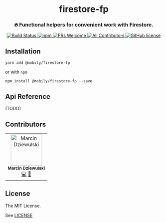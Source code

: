 <h1 align="center">
  firestore-fp
</h1>

<h3 align="center">
  🔥 Functional helpers for convenient work with Firestore.
</h3>

<p align="center">
  <a href="https://travis-ci.com/mobily/firestore-fp">
    <img src="https://img.shields.io/travis/com/mobily/firestore-fp.svg?style=flat-square" alt="Build Status" />
  </a>
  <a href="https://www.npmjs.com/package/@mobily/firestore-fp">
    <img src="https://img.shields.io/npm/v/@mobily/firestore-fp.svg?style=flat-square" alt="npm" />
  </a>
  <a href="http://makeapullrequest.com">
    <img src="https://img.shields.io/badge/PRs-welcome-brightgreen.svg?style=flat-square" alt="PRs Welcome" />
  </a>
  <a href="#contributors">
    <img src="https://img.shields.io/badge/all_contributors-1-orange.svg?style=flat-square" alt="All Contributors" />
  </a>
  <a href="https://github.com/mobily/firestore-fp/blob/master/LICENSE">
    <img src="https://img.shields.io/badge/license-MIT-blue.svg?style=flat-square" alt="GitHub license" />
  </a>
</p>

## Installation

```shell
yarn add @mobily/firestore-fp
```

or with `npm`

```shell
npm install @mobily/firestore-fp --save
```

## Api Reference

(TODO)

## Contributors

<!-- ALL-CONTRIBUTORS-LIST:START - Do not remove or modify this section -->
<!-- prettier-ignore -->
<table><tr><td align="center"><a href="https://twitter.com/__marcin_"><img src="https://avatars1.githubusercontent.com/u/1467712?v=4" width="100px;" alt="Marcin Dziewulski"/><br /><sub><b>Marcin Dziewulski</b></sub></a><br /><a href="https://github.com/mobily/firestore-fp/commits?author=mobily" title="Code">💻</a> <a href="https://github.com/mobily/firestore-fp/commits?author=mobily" title="Documentation">📖</a></td></tr></table>

<!-- ALL-CONTRIBUTORS-LIST:END -->

## License

The MIT License.

See [LICENSE](LICENSE)
